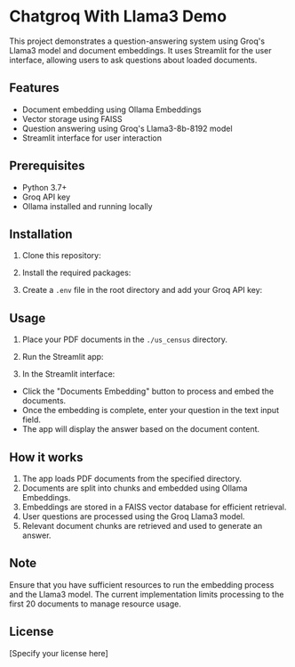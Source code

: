 # Chatgroq With Llama3 Demo

This project demonstrates a question-answering system using Groq's Llama3 model and document embeddings. It uses Streamlit for the user interface, allowing users to ask questions about loaded documents.

## Features

- Document embedding using Ollama Embeddings
- Vector storage using FAISS
- Question answering using Groq's Llama3-8b-8192 model
- Streamlit interface for user interaction

## Prerequisites

- Python 3.7+
- Groq API key
- Ollama installed and running locally

## Installation

1. Clone this repository:

2. Install the required packages:

3. Create a `.env` file in the root directory and add your Groq API key:

## Usage

1. Place your PDF documents in the `./us_census` directory.

2. Run the Streamlit app:

3. In the Streamlit interface:
- Click the "Documents Embedding" button to process and embed the documents.
- Once the embedding is complete, enter your question in the text input field.
- The app will display the answer based on the document content.

## How it works

1. The app loads PDF documents from the specified directory.
2. Documents are split into chunks and embedded using Ollama Embeddings.
3. Embeddings are stored in a FAISS vector database for efficient retrieval.
4. User questions are processed using the Groq Llama3 model.
5. Relevant document chunks are retrieved and used to generate an answer.

## Note

Ensure that you have sufficient resources to run the embedding process and the Llama3 model. The current implementation limits processing to the first 20 documents to manage resource usage.

## License

[Specify your license here]
